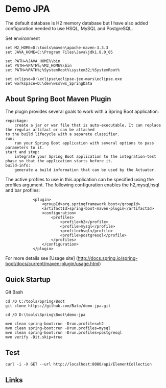 # Demo JPA 

The default database is H2 memory database but I have also added configuration needed to use HSQL, 
MySQL and PostgreSQL.

Set environment
```batch 
set M2_HOME=D:\tools\maven\apache-maven-3.3.3
set JAVA_HOME=C:\Program Files\Java\jdk1.8.0_05

set PATH=%JAVA_HOME%\bin
set PATH=%PATH%;%M2_HOME%\bin
set PATH=%PATH%;%SystemRoot%\system32;%SystemRoot%

set eclipse=D:\eclipse\eclipse-jee-mars\eclipse.exe
set workspace=D:\dev\wss\ws_SpringData
```

## About Spring Boot Maven Plugin

The plugin provides several goals to work with a Spring Boot application:

    repackage: 
    	create a jar or war file that is auto-executable. It can replace the regular artifact or can be attached 
	to the build lifecycle with a separate classifier.
    run: 
    	run your Spring Boot application with several options to pass parameters to it.
    start and stop: 
    	integrate your Spring Boot application to the integration-test phase so that the application starts before it.
    build-info: 
    	generate a build information that can be used by the Actuator.
     

The active profiles to use in this application can be specified using the profiles argument. 
The following configuration enables the h2,mysql,hsql and bar profiles:
```   
			<plugin>
				<groupId>org.springframework.boot</groupId>
				<artifactId>spring-boot-maven-plugin</artifactId>
				<configuration>
					<profiles>
						<profile>h2</profile>
						<profile>mysql</profile>
						<profile>hsql</profile>
						<profile>postgresql</profile>						
					</profiles>
				</configuration>         				
			</plugin>		
```
For more details see [Usage site] (http://docs.spring.io/spring-boot/docs/current/maven-plugin/usage.html)

## Quick Startup

Git Bash
```
cd /D C:/tools/Spring/Boot
git clone https://github.com/Bato/demo-jpa.git
```


```
cd /D D:\tools\Spring\Boot\demo-jpa

mvn clean spring-boot:run -Drun.profiles=h2
mvn clean spring-boot:run -Drun.profiles=mysql
mvn clean spring-boot:run -Drun.profiles=postgresql
mvn verify -Dit.skip=true

```

## Test 

```
curl -i -X GET --url http://localhost:8080/api/ElementCollection

```

##  Links

